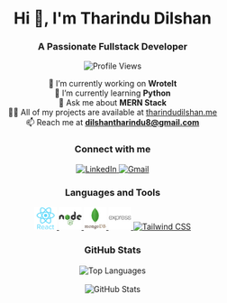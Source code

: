 <h1 align="center">Hi 👋, I'm Tharindu Dilshan</h1>
<h3 align="center">A Passionate Fullstack Developer</h3>

<p align="center"> 
  <img src="https://komarev.com/ghpvc/?username=tharindu-dilshan-ekanayake&label=Profile%20views&color=0e75b6&style=flat-square" alt="Profile Views" />
</p>

<p align="center">
  🔭 I’m currently working on <strong>WroteIt</strong><br />
  🌱 I’m currently learning <strong>Python</strong><br />
  💬 Ask me about <strong>MERN Stack</strong><br />
  👨‍💻 All of my projects are available at <a href="https://www.tharindudilshan.me" target="_blank">tharindudilshan.me</a><br />
  📫 Reach me at <strong><a href="mailto:dilshantharindu8@gmail.com">dilshantharindu8@gmail.com</a></strong>
</p>

<h3 align="center">Connect with me</h3>
<p align="center">
  <a href="https://linkedin.com/in/tharindu-dilshan-ekanayake" target="_blank">
    <img src="https://img.shields.io/badge/LinkedIn-%230077B5.svg?style=for-the-badge&logo=linkedin&logoColor=white" alt="LinkedIn" />
  </a>
  <a href="mailto:dilshantharindu8@gmail.com" target="_blank">
    <img src="https://img.shields.io/badge/Gmail-D14836?style=for-the-badge&logo=gmail&logoColor=white" alt="Gmail" />
  </a>
</p>

<h3 align="center">Languages and Tools</h3>
<p align="center">
  <a href="https://reactjs.org/" target="_blank">
    <img src="https://raw.githubusercontent.com/devicons/devicon/master/icons/react/react-original-wordmark.svg" alt="React" width="40" height="40"/>
  </a> 
  <a href="https://nodejs.org" target="_blank">
    <img src="https://raw.githubusercontent.com/devicons/devicon/master/icons/nodejs/nodejs-original-wordmark.svg" alt="Node.js" width="40" height="40"/>
  </a>
  <a href="https://www.mongodb.com/" target="_blank">
    <img src="https://raw.githubusercontent.com/devicons/devicon/master/icons/mongodb/mongodb-original-wordmark.svg" alt="MongoDB" width="40" height="40"/>
  </a>
  <a href="https://expressjs.com" target="_blank">
    <img src="https://raw.githubusercontent.com/devicons/devicon/master/icons/express/express-original-wordmark.svg" alt="Express" width="40" height="40"/>
  </a> 
  <a href="https://tailwindcss.com/" target="_blank">
    <img src="https://www.vectorlogo.zone/logos/tailwindcss/tailwindcss-icon.svg" alt="Tailwind CSS" width="40" height="40"/>
  </a> 
  <!-- Add other languages/tools as needed -->
</p>

<h3 align="center">GitHub Stats</h3>
<p align="center">
  <img align="center" src="https://github-readme-stats.vercel.app/api/top-langs?username=tharindu-dilshan-ekanayake&show_icons=true&locale=en&layout=compact" alt="Top Languages" />
</p>
<p align="center">
  <img align="center" src="https://github-readme-stats.vercel.app/api?username=tharindu-dilshan-ekanayake&show_icons=true&locale=en" alt="GitHub Stats" />
</p>
